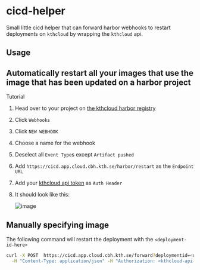 # cicd-helper

Small little cicd helper that can forward harbor webhooks to restart deployments on `kthcloud` by wrapping the `kthcloud` api.

## Usage

## Automatically restart all your images that use the image that has been updated on a harbor project

Tutorial
1. Head over to your project on [the kthcloud harbor registry](https://registry.cloud.cbh.kth.se/)
2. Click `Webhooks`
3. Click `NEW WEBHOOK`
4. Choose a name for the webhook
5. Deselect all `Event Type`s except `Artifact pushed`
6. Add `https://cicd.app.cloud.cbh.kth.se/harbor/restart` as the `Endpoint URL`
7. Add your [kthcloud api token](https://docs.cloud.cbh.kth.se/usage/api/#accessing-the-api) as `Auth Header`
8. It should look like this:
   
   ![image](https://github.com/user-attachments/assets/ff9e3c05-748e-46bb-aa35-a5245561174e)

## Manually specifying image

The following command will restart the deployment with the `<deployment-id-here>`
```bash
curl -X POST  https://cicd.app.cloud.cbh.kth.se/forward?deploymentid=<deployment-id-here> \
  -H "Content-Type: application/json" -H "Authorization: <kthcloud-api-token-here>"

```
